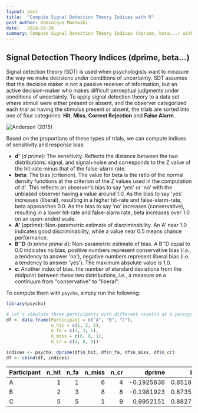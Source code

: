 ```yaml
---
layout: post
title:  "Compute Signal Detection Theory Indices with R"
post_author: Dominique Makowski
date:   2018-03-29
summary: Compute Signal Detection Theory Indices (dprime, beta...) with R
---
```



Signal Detection Theory Indices (dprime, beta...)
-------------------------------------------------

Signal detection theory (SDT) is used when psychologists want to measure the way we make decisions under conditions of uncertainty. SDT assumes that the decision maker is not a passive receiver of information, but an active decision-maker who makes difficult perceptual judgments under conditions of uncertainty. To apply signal detection theory to a data set where stimuli were either present or absent, and the observer categorized each trial as having the stimulus present or absent, the trials are sorted into one of four categories: **Hit**, **Miss**, **Correct Rejection** and **False Alarm**.

![*Anderson (2015)*](https://www.frontiersin.org/files/Articles/147101/fpsyg-06-00762-HTML/image_m/fpsyg-06-00762-g001.jpg)

Based on the proportions of these types of trials, we can compute indices of sensitivity and response bias:

-   **d'** (*d prime*): The sensitivity. Reflects the distance between the two distributions: signal, and signal+noise and corresponds to the Z value of the hit-rate minus that of the false-alarm rate.
-   **beta**: The bias (criterion). The value for beta is the ratio of the normal density functions at the criterion of the Z values used in the computation of d'. This reflects an observer's bias to say 'yes' or 'no' with the unbiased observer having a value around 1.0. As the bias to say 'yes' increases (liberal), resulting in a higher hit-rate and false-alarm-rate, beta approaches 0.0. As the bias to say 'no' increases (conservative), resulting in a lower hit-rate and false-alarm rate, beta increases over 1.0 on an open-ended scale.
-   **A'** (*aprime*): Non-parametric estimate of discriminability. An A' near 1.0 indicates good discriminability, while a value near 0.5 means chance performance.
-   **B''D** (*b prime prime d*): Non-parametric estimate of bias. A B''D equal to 0.0 indicates no bias, positive numbers represent conservative bias (*i.e.*, a tendency to answer 'no'), negative numbers represent liberal bias (i.e. a tendency to answer 'yes'). The maximum absolute value is 1.0.
-   **c**: Another index of bias. the number of standard deviations from the midpoint between these two distributions, *i.e.*, a measure on a continuum from "conservative" to "liberal".

To compute them with `psycho`, simply run the following:

``` r
library(psycho)

# Let's simulate three participants with different results at a perceptual detection task
df <- data.frame(Participant = c("A", "B", "C"),
                 n_hit = c(1, 2, 5),
                 n_fa = c(1, 3, 5), 
                 n_miss = c(6, 8, 1),
                 n_cr = c(4, 8, 9))

indices <- psycho::dprime(df$n_hit, df$n_fa, df$n_miss, df$n_cr)
df <- cbind(df, indices)
```

| Participant |  n\_hit|  n\_fa|  n\_miss|  n\_cr|      dprime|       beta|     aprime|        bppd|           c|
|:------------|-------:|------:|--------:|------:|-----------:|----------:|----------:|-----------:|-----------:|
| A           |       1|      1|        6|      4|  -0.1925836|  0.8518485|  0.5000000|   0.9459459|   0.8326077|
| B           |       2|      3|        8|      8|  -0.1981923|  0.8735807|  0.4106061|   0.8285714|   0.6819377|
| C           |       5|      5|        1|      9|   0.9952151|  0.8827453|  0.5000000|  -0.9230769|  -0.1253182|
